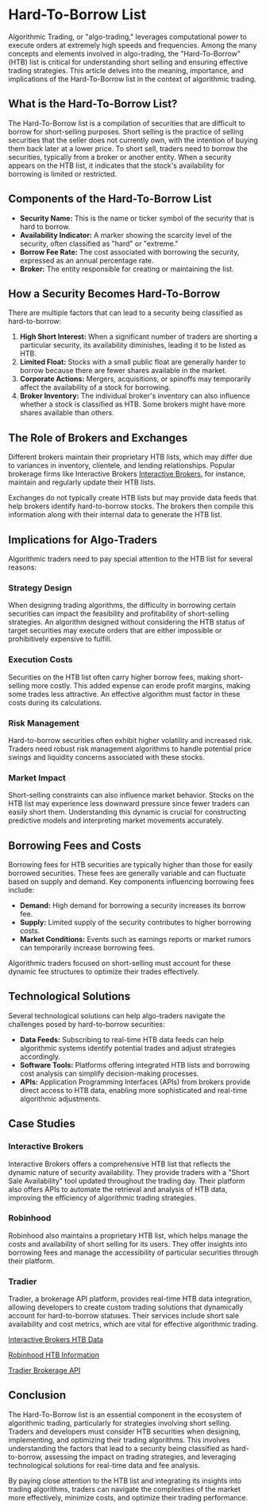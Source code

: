# Hard-To-Borrow List

Algorithmic Trading, or "algo-trading," leverages computational power to execute orders at extremely high speeds and frequencies. Among the many concepts and elements involved in algo-trading, the "Hard-To-Borrow" (HTB) list is critical for understanding short selling and ensuring effective trading strategies. This article delves into the meaning, importance, and implications of the Hard-To-Borrow list in the context of algorithmic trading.

## What is the Hard-To-Borrow List?

The Hard-To-Borrow list is a compilation of securities that are difficult to borrow for short-selling purposes. Short selling is the practice of selling securities that the seller does not currently own, with the intention of buying them back later at a lower price. To short sell, traders need to borrow the securities, typically from a broker or another entity. When a security appears on the HTB list, it indicates that the stock's availability for borrowing is limited or restricted.

## Components of the Hard-To-Borrow List

- **Security Name:** This is the name or ticker symbol of the security that is hard to borrow.
- **Availability Indicator:** A marker showing the scarcity level of the security, often classified as "hard" or "extreme."
- **Borrow Fee Rate:** The cost associated with borrowing the security, expressed as an annual percentage rate.
- **Broker:** The entity responsible for creating or maintaining the list.

## How a Security Becomes Hard-To-Borrow

There are multiple factors that can lead to a security being classified as hard-to-borrow:

1. **High Short Interest:** When a significant number of traders are shorting a particular security, its availability diminishes, leading it to be listed as HTB.
2. **Limited Float:** Stocks with a small public float are generally harder to borrow because there are fewer shares available in the market.
3. **Corporate Actions:** Mergers, acquisitions, or spinoffs may temporarily affect the availability of a stock for borrowing.
4. **Broker Inventory:** The individual broker's inventory can also influence whether a stock is classified as HTB. Some brokers might have more shares available than others.

## The Role of Brokers and Exchanges

Different brokers maintain their proprietary HTB lists, which may differ due to variances in inventory, clientele, and lending relationships. Popular brokerage firms like Interactive Brokers [Interactive Brokers](https://www.interactivebrokers.com), for instance, maintain and regularly update their HTB lists. 

Exchanges do not typically create HTB lists but may provide data feeds that help brokers identify hard-to-borrow stocks. The brokers then compile this information along with their internal data to generate the HTB list.

## Implications for Algo-Traders

Algorithmic traders need to pay special attention to the HTB list for several reasons:

### Strategy Design

When designing trading algorithms, the difficulty in borrowing certain securities can impact the feasibility and profitability of short-selling strategies. An algorithm designed without considering the HTB status of target securities may execute orders that are either impossible or prohibitively expensive to fulfill.

### Execution Costs

Securities on the HTB list often carry higher borrow fees, making short-selling more costly. This added expense can erode profit margins, making some trades less attractive. An effective algorithm must factor in these costs during its calculations.

### Risk Management

Hard-to-borrow securities often exhibit higher volatility and increased risk. Traders need robust risk management algorithms to handle potential price swings and liquidity concerns associated with these stocks.

### Market Impact

Short-selling constraints can also influence market behavior. Stocks on the HTB list may experience less downward pressure since fewer traders can easily short them. Understanding this dynamic is crucial for constructing predictive models and interpreting market movements accurately.

## Borrowing Fees and Costs

Borrowing fees for HTB securities are typically higher than those for easily borrowed securities. These fees are generally variable and can fluctuate based on supply and demand. Key components influencing borrowing fees include:

- **Demand:** High demand for borrowing a security increases its borrow fee.
- **Supply:** Limited supply of the security contributes to higher borrowing costs.
- **Market Conditions:** Events such as earnings reports or market rumors can temporarily increase borrowing fees.

Algorithmic traders focused on short-selling must account for these dynamic fee structures to optimize their trades effectively.

## Technological Solutions

Several technological solutions can help algo-traders navigate the challenges posed by hard-to-borrow securities:

- **Data Feeds:** Subscribing to real-time HTB data feeds can help algorithmic systems identify potential trades and adjust strategies accordingly.
- **Software Tools:** Platforms offering integrated HTB lists and borrowing cost analysis can simplify decision-making processes.
- **APIs:** Application Programming Interfaces (APIs) from brokers provide direct access to HTB data, enabling more sophisticated and real-time algorithmic adjustments.

## Case Studies

### Interactive Brokers

Interactive Brokers offers a comprehensive HTB list that reflects the dynamic nature of security availability. They provide traders with a "Short Sale Availability" tool updated throughout the trading day. Their platform also offers APIs to automate the retrieval and analysis of HTB data, improving the efficiency of algorithmic trading strategies.

### Robinhood

Robinhood also maintains a proprietary HTB list, which helps manage the costs and availability of short selling for its users. They offer insights into borrowing fees and manage the accessibility of particular securities through their platform.

### Tradier

Tradier, a brokerage API platform, provides real-time HTB data integration, allowing developers to create custom trading solutions that dynamically account for hard-to-borrow statuses. Their services include short sale availability and cost metrics, which are vital for effective algorithmic trading.

[Interactive Brokers HTB Data](https://www.interactivebrokers.com)

[Robinhood HTB Information](https://robinhood.com)

[Tradier Brokerage API](https://www.tradier.com)

## Conclusion

The Hard-To-Borrow list is an essential component in the ecosystem of algorithmic trading, particularly for strategies involving short selling. Traders and developers must consider HTB securities when designing, implementing, and optimizing their trading algorithms. This involves understanding the factors that lead to a security being classified as hard-to-borrow, assessing the impact on trading strategies, and leveraging technological solutions for real-time data and fee analysis.

By paying close attention to the HTB list and integrating its insights into trading algorithms, traders can navigate the complexities of the market more effectively, minimize costs, and optimize their trading performance.